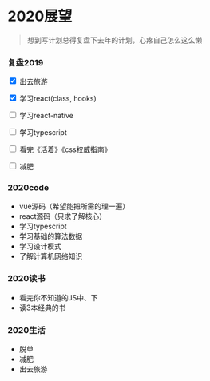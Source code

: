 # 2020展望
 > 想到写计划总得复盘下去年的计划，心疼自己怎么这么懒

### 复盘2019

 <input type="checkbox" checked> 出去旅游

<input type="checkbox" checked> 学习react(class, hooks)

 <input type="checkbox" > 学习react-native

 <input type="checkbox" > 学习typescript

 <input type="checkbox" > 看完《活着》《css权威指南》

 <input type="checkbox" > 减肥

### 2020code
- vue源码（希望能把所需的理一遍）
- react源码（只求了解核心）
- 学习typescript
- 学习基础的算法数据
- 学习设计模式
- 了解计算机网络知识

### 2020读书
- 看完你不知道的JS中、下
- 读3本经典的书

### 2020生活
- 脱单
- 减肥
- 出去旅游
